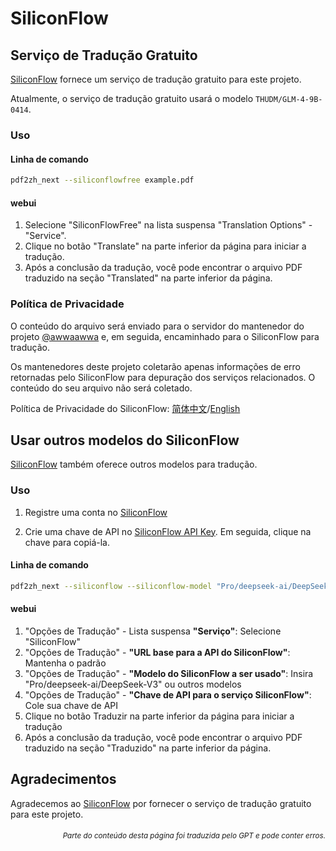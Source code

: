# SiliconFlow

## Serviço de Tradução Gratuito

[SiliconFlow](https://siliconflow.cn) fornece um serviço de tradução gratuito para este projeto.

Atualmente, o serviço de tradução gratuito usará o modelo `THUDM/GLM-4-9B-0414`.

### Uso

#### Linha de comando

```bash
pdf2zh_next --siliconflowfree example.pdf 
```

#### webui

1. Selecione "SiliconFlowFree" na lista suspensa "Translation Options" - "Service".
2. Clique no botão "Translate" na parte inferior da página para iniciar a tradução.
3. Após a conclusão da tradução, você pode encontrar o arquivo PDF traduzido na seção "Translated" na parte inferior da página.


### Política de Privacidade

O conteúdo do arquivo será enviado para o servidor do mantenedor do projeto [@awwaawwa](https://github.com/awwaawwa) e, em seguida, encaminhado para o SiliconFlow para tradução.

Os mantenedores deste projeto coletarão apenas informações de erro retornadas pelo SiliconFlow para depuração dos serviços relacionados. O conteúdo do seu arquivo não será coletado.

Política de Privacidade do SiliconFlow: [简体中文](https://docs.siliconflow.cn/cn/legals/privacy-policy)/[English](https://docs.siliconflow.cn/en/legals/privacy-policy)



## Usar outros modelos do SiliconFlow

[SiliconFlow](https://siliconflow.cn) também oferece outros modelos para tradução.

### Uso

1. Registre uma conta no [SiliconFlow](https://siliconflow.cn)

2. Crie uma chave de API no [SiliconFlow API Key](https://cloud.siliconflow.cn/me/account/ak). Em seguida, clique na chave para copiá-la.

#### Linha de comando

```bash
pdf2zh_next --siliconflow --siliconflow-model "Pro/deepseek-ai/DeepSeek-V3" --siliconflow-api-key <your-api-key> example.pdf
```

#### webui

1. "Opções de Tradução" - Lista suspensa **"Serviço"**: Selecione "SiliconFlow"  
2. "Opções de Tradução" - **"URL base para a API do SiliconFlow"**: Mantenha o padrão  
3. "Opções de Tradução" - **"Modelo do SiliconFlow a ser usado"**: Insira "Pro/deepseek-ai/DeepSeek-V3" ou outros modelos  
4. "Opções de Tradução" - **"Chave de API para o serviço SiliconFlow"**: Cole sua chave de API  
5. Clique no botão Traduzir na parte inferior da página para iniciar a tradução  
6. Após a conclusão da tradução, você pode encontrar o arquivo PDF traduzido na seção "Traduzido" na parte inferior da página.


## Agradecimentos

Agradecemos ao [SiliconFlow](https://siliconflow.cn) por fornecer o serviço de tradução gratuito para este projeto.

<div align="right"> 
<h6><small>Parte do conteúdo desta página foi traduzida pelo GPT e pode conter erros.</small></h6>
